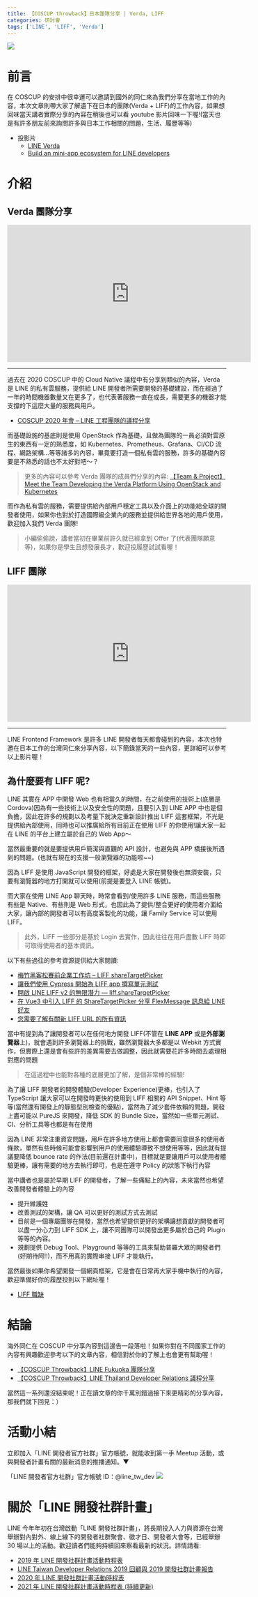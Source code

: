 ```yaml
---
title: 【COSCUP throwback】日本團隊分享 | Verda, LIFF
categories: 研討會
tags: ['LINE', 'LIFF', 'Verda']
---
```


<style>
  section.compact {
    font-size: 150%  
  }
  img[alt~="center"] {
    display: block;
    margin: 0 auto;
  }
</style>

![](https://nijialin.com/images/2021/coscup-booth.png)

# 前言

在 COSCUP 的安排中很幸運可以邀請到國外的同仁來為我們分享在當地工作的內容，本次文章則帶大家了解遺下在日本的團隊(Verda + LIFF)的工作內容，如果想回味當天講者實際分享的內容在稍後也可以看 youtube 影片回味一下喔!(當天也是有許多朋友前來詢問許多與日本工作相關的問題，生活、履歷等等)

- 投影片
  - [LINE Verda](https://speakerdeck.com/line_developers_tw/20210801-line-verda-tuan-dui-jie-shao)
  - [Build an mini-app ecosystem for LINE developers](https://speakerdeck.com/line_developers_tw/20210801-build-an-mini-app-ecosystem-for-line-developers)

<!-- more -->

# 介紹

## Verda 團隊分享

<iframe width="560" height="315" src="https://www.youtube.com/embed/iq0nSph2ZNk?start=4734" title="YouTube video player" frameborder="0" allow="accelerometer; autoplay; clipboard-write; encrypted-media; gyroscope; picture-in-picture" allowfullscreen></iframe>

---

<script async class="speakerdeck-embed" data-slide="3" data-id="4ae92ff6f73b428b92a53f2aca576538" data-ratio="1.77777777777778" src="//speakerdeck.com/assets/embed.js"></script>

過去在 2020 COSCUP 中的 Cloud Native 議程中有分享到類似的內容，Verda 是 LINE 的私有雲服務，提供給 LINE 開發者所需要開發的基礎建設，而在經過了一年的時間機器數量又在更多了，也代表著服務一直在成長，需要更多的機器才能支撐的下這麼大量的服務與用戶。

- [COSCUP 2020 年會 – LINE 工程團隊的議程分享](https://engineering.linecorp.com/zh-hant/blog/line-coscup-2020/)

<script async class="speakerdeck-embed" data-slide="4" data-id="4ae92ff6f73b428b92a53f2aca576538" data-ratio="1.77777777777778" src="//speakerdeck.com/assets/embed.js"></script>

而基礎設施的基底則是使用 OpenStack 作為基礎，且做為團隊的一員必須對雲原生的東西有一定的熟悉度，如 Kubernetes、Prometheus、Grafana、CI/CD 流程、網路架構...等等諸多的內容，畢竟要打造一個私有雲的服務，許多的基礎內容要是不熟悉的話也不太好對吧～？

> 更多的內容可以參考 Verda 團隊的成員們分享的內容: [【Team & Project】Meet the Team Developing the Verda Platform Using OpenStack and Kubernetes](https://engineering.linecorp.com/en/blog/verda-platform-team/)

而作為私有雲的服務，需要提供給內部用戶穩定工具以及介面上的功能給全球的開發者使用，如果你也對於打造國際級企業內的服務並提供給世界各地的用戶使用，歡迎加入我們 Verda 團隊!

<script async class="speakerdeck-embed" data-slide="6" data-id="4ae92ff6f73b428b92a53f2aca576538" data-ratio="1.77777777777778" src="//speakerdeck.com/assets/embed.js"></script>

> 小編偷偷說，講者當初在畢業前許久就已經拿到 Offer 了(代表團隊願意等)，如果你是學生且想發展長才，歡迎投履歷試試看喔！

## LIFF 團隊

<iframe width="560" height="315" src="https://www.youtube.com/embed/iq0nSph2ZNk?start=7756" title="YouTube video player" frameborder="0" allow="accelerometer; autoplay; clipboard-write; encrypted-media; gyroscope; picture-in-picture" allowfullscreen></iframe>

---

LINE Frontend Framework 是許多 LINE 開發者每天都會碰到的內容，本次也特邀在日本工作的台灣同仁來分享內容，以下簡錄當天的一些內容，更詳細可以參考以上影片喔！

## 為什麼要有 LIFF 呢?

<script async class="speakerdeck-embed" data-slide="5" data-id="f23e18b74ffa4660b5c76d592e6bf346" data-ratio="1.77777777777778" src="//speakerdeck.com/assets/embed.js"></script>

LINE 其實在 APP 中開發 Web 也有相當久的時間，在之前使用的技術上(底層是 Cordova)因為有一些技術上以及安全性的問題，且要引入到 LINE APP 中也是個負擔，因此在許多的規劃以及考量下就決定重新設計推出 LIFF 這套框架，不光是提供給內部使用，同時也可以推廣給所有目前正在使用 LIFF 的你使用!讓大家一起在 LINE 的平台上建立屬於自己的 Web App～

當然最重要的就是要提供用戶簡潔與直觀的 API 設計，也避免與 APP 橋接後所遇到的問題。(也就有現在的支援一般瀏覽器的功能啦~~)

<script async class="speakerdeck-embed" data-slide="6" data-id="f23e18b74ffa4660b5c76d592e6bf346" data-ratio="1.77777777777778" src="//speakerdeck.com/assets/embed.js"></script>

因為 LIFF 是使用 JavaScript 開發的框架，好處是大家在開發後也無須安裝，只要有瀏覽器的地方打開就可以使用(前提是要登入 LINE 帳號)。

而大家在使用 LINE App 聊天時，時常會看到/使用許多 LINE 服務，而這些服務有些是 Native、有些則是 Web 形式，也因此為了提供/整合更好的使用者介面給大家，讓內部的開發者可以有高度客製化的功能，讓 Family Service 可以使用 LIFF。

> 此外，LIFF 一些部分是基於 Login 去實作，因此往往在用戶盡數 LIFF 時即可取得使用者的基本資訊。

以下有些過往的參考資源提供給大家閱讀:

- [梅竹黑客松賽前企業工作坊 – LIFF shareTargetPicker](https://engineering.linecorp.com/zh-hant/blog/meichu-liff-share-target-picker-workshop/)
- [讓我們使用 Cypress 開始為 LIFF app 撰寫單元測試](https://engineering.linecorp.com/zh-hant/blog/cypress-liff-unit-test/)
- [開啟 LINE LIFF v2 的無限潛力 — liff.shareTargetPicker](https://engineering.linecorp.com/zh-hant/blog/start-liff-v2-sharetargetpicker-power/)
- [在 Vue3 中引入 LIFF 的 ShareTargetPicker 分享 FlexMessage 訊息給 LINE 好友](https://engineering.linecorp.com/zh-hant/blog/how-to-use-liff-in-vue3/)
- [您需要了解有關新 LIFF URL 的所有資訊](https://engineering.linecorp.com/zh-hant/blog/new-liff-url-infomation/)

<script async class="speakerdeck-embed" data-slide="8" data-id="f23e18b74ffa4660b5c76d592e6bf346" data-ratio="1.77777777777778" src="//speakerdeck.com/assets/embed.js"></script>

當中有提到為了讓開發者可以在任何地方開發 LIFF(不管在 **LINE APP** 或是**外部瀏覽器**上)，就會遇到許多瀏覽器上的挑戰，雖然瀏覽器大多都是以 Webkit 方式實作，但實際上還是會有些許的差異需要去做調整，因此就需要花許多時間去處理相對應的問題

> 在這過程中也能對各種的底層更加了解，是個非常棒的經驗!

<script async class="speakerdeck-embed" data-slide="9" data-id="f23e18b74ffa4660b5c76d592e6bf346" data-ratio="1.77777777777778" src="//speakerdeck.com/assets/embed.js"></script>

為了讓 LIFF 開發者的開發體驗(Developer Experience)更棒，也引入了 TypeScript 讓大家可以在開發時更快的使用到 LIFF 相關的 API Snippet、Hint 等等(當然還有開發上的靜態型別檢查的優點)，當然為了減少套件依賴的問題，開發上盡可能以 PureJS 來開發，降低 SDK 的 Bundle Size，當然如一些單元測試、CI、分析工具等也都是有在使用

<script async class="speakerdeck-embed" data-slide="11" data-id="f23e18b74ffa4660b5c76d592e6bf346" data-ratio="1.77777777777778" src="//speakerdeck.com/assets/embed.js"></script>

因為 LINE 非常注重資安問題，用戶在許多地方使用上都會需要同意很多的使用者條款，單然有些時候可能會影響到用戶的使用體驗導致不想使用等等，因此就有提議要降低 bounce rate 的作法(目前還在計畫中)，目標就是要讓用戶可以使用者體驗更棒，讓有需要的地方去執行即可，也是在遵守 Policy 的狀態下執行內容

<script async class="speakerdeck-embed" data-slide="12" data-id="f23e18b74ffa4660b5c76d592e6bf346" data-ratio="1.77777777777778" src="//speakerdeck.com/assets/embed.js"></script>

當中講者也是屬於早期 LIFF 的開發者，了解一些痛點上的內容，未來當然也希望改善開發者體驗上的內容

- 提升維護姓
- 改善測試的架構，讓 QA 可以更好的測試方式去測試
- 目前是一個專屬團隊在開發，當然也希望提供更好的架構讓想貢獻的開發者可以盡一分心力到 LIFF SDK 上，讓不同團隊可以開發出更多屬於自己的 Plugin 等等的內容。
- 規劃提供 Debug Tool、Playground 等等的工具來幫助普羅大眾的開發者們(好期待阿!!)，而不用真的實際串接 LIFF 才能執行。

當然最後如果你希望開發一個網頁框架，它是會在日常再大家手機中執行的內容，歡迎準備好你的履歷投到以下網址喔！

- [LIFF 職缺](https://linecorp.com/ja/career/position/1659)

# 結論

海外同仁在 COSCUP 中分享內容到這邊告一段落啦！如果你對在不同國家工作的內容有興趣歡迎參考以下的文章內容，相信對於你的了解上也會更有幫助喔！
- [【COSCUP Throwback】LINE Fukuoka 團隊分享](https://engineering.linecorp.com/zh-hant/blog/coscup-2021-line-fukuoka/)
- [【COSCUP Throwback】LINE Thailand Developer Relations 議程分享](https://engineering.linecorp.com/zh-hant/blog/coscup-2021-line-thailand-developer-relations/)

當然這一系列還沒結束呢！正在讀文章的你千萬別錯過接下來更精彩的分享內容，那我們就下回見：）

# 活動小結

立即加入「LINE 開發者官方社群」官方帳號，就能收到第一手 Meetup 活動，或與開發者計畫有關的最新消息的推播通知。▼

「LINE 開發者官方社群」官方帳號 ID：@line_tw_dev
![](https://www.evanlin.com/images/2020/line-tw-dev-qr.png)

# 關於「LINE 開發社群計畫」

LINE 今年年初在台灣啟動「LINE 開發社群計畫」，將長期投入人力與資源在台灣舉辦對內對外、線上線下的開發者社群聚會、徵才日、開發者大會等，已經舉辦 30 場以上的活動。歡迎讀者們能夠持續回來察看最新的狀況。詳情請看:

- [2019 年 LINE 開發社群計畫活動時程表](https://engineering.linecorp.com/zh-hant/blog/line-taiwan-developer-relations-2019-plan/)
- [LINE Taiwan Developer Relations 2019 回顧與 2019 開發社群計畫報告](https://engineering.linecorp.com/zh-hant/blog/line-taiwan-developer-relations-2019/)
- [2020 年 LINE 開發社群計畫活動時程表](https://engineering.linecorp.com/zh-hant/blog/2020-line-tw-devrel/)
- [2021 年 LINE 開發社群計畫活動時程表 (持續更新)](https://engineering.linecorp.com/zh-hant/blog/2021-line-tw-devrel/)
